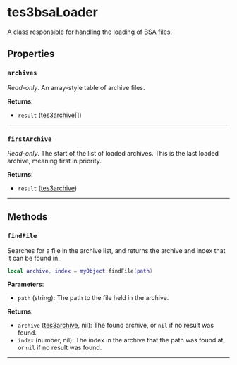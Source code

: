 # tes3bsaLoader
<div class="search_terms" style="display: none">tes3bsaloader, bsaloader</div>

<!---
	This file is autogenerated. Do not edit this file manually. Your changes will be ignored.
	More information: https://github.com/MWSE/MWSE/tree/master/docs
-->

A class responsible for handling the loading of BSA files.

## Properties

### `archives`
<div class="search_terms" style="display: none">archives</div>

*Read-only*. An array-style table of archive files.

**Returns**:

* `result` ([tes3archive](../../types/tes3archive)[])

***

### `firstArchive`
<div class="search_terms" style="display: none">firstarchive</div>

*Read-only*. The start of the list of loaded archives. This is the last loaded archive, meaning first in priority.

**Returns**:

* `result` ([tes3archive](../../types/tes3archive))

***

## Methods

### `findFile`
<div class="search_terms" style="display: none">findfile, file</div>

Searches for a file in the archive list, and returns the archive and index that it can be found in.

```lua
local archive, index = myObject:findFile(path)
```

**Parameters**:

* `path` (string): The path to the file held in the archive.

**Returns**:

* `archive` ([tes3archive](../../types/tes3archive), nil): The found archive, or `nil` if no result was found.
* `index` (number, nil): The index in the archive that the path was found at, or `nil` if no result was found.

***

